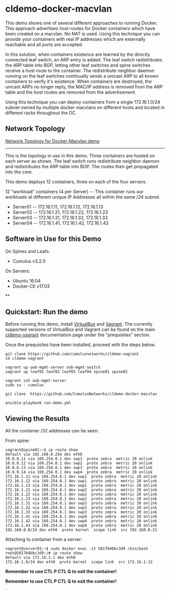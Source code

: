 # cldemo-docker-macvlan

This demo shows one of several different approaches to running Docker. This approach advertises host-routes for Docker containers which have been created on a macvlan.  No NAT is used.  Using this technique you can provide your containers with real IP addresses which are externally reachable and all ports are accepted.

In this solution, when containers existence are learned by the directly connected leaf switch, an ARP entry is added.  The leaf switch redistributes the ARP table into BGP, letting other leaf switches and spine switches receive a host route to the container.  The redistribute neighbor daemon running on the leaf switches continually sends a unicast ARP to all known containers to verify it's existence.   When containers are destroyed, the unicast ARPs no longer reply, the MAC/IP address is removed from the ARP table and the host routes are removed from the advertisement.   

Using this technique you can deploy containers from a single 172.16.1.0/24 subnet owned by multiple docker macvlans on different hosts and located in different racks throughout the DC.



Network Topology
----------------

[Network Topology for Docker-Macvlan demo 
](https://github.com/Diane-cumulus/cldemo-docker-macvlan/blob/master/cldemo-docker-macvlan.jpg)


----------


This is the topology in use in this demo. Three containers are hosted on each server as shown. The leaf switch runs redistribute neighbor daemon and redistributes the ARP table into BGP. The routes then get propagated into the core.   

This demo deploys 12 containers, three on each of the four servers.  

12 "workload" containers (4 per Server) -- This container runs our workloads at different unique IP Addresses all within the same /24 subnet.

 - Server01 -- 172.16.1.11, 172.16.1.12, 172.16.1.13 
 - Server02 -- 172.16.1.21, 172.16.1.22, 172.16.1.23 
 - Server03 -- 172.16.1.31, 172.16.1.32, 172.16.1.33
 - Server04 -- 172.16.1.41, 172.16.1.42, 172.16.1.43



Software in Use for this Demo
-----------------------------



On Spines and Leafs:
 - Cumulus v3.2.0

On Servers:
 - Ubuntu 16.04 
 - Docker-CE v17.03

**

Quickstart: Run the demo
------------------------



Before running this demo, install [VirtualBox](https://www.virtualbox.org/wiki/Download_Old_Builds) and [Vagrant](https://releases.hashicorp.com/vagrant/). The currently supported versions of VirtualBox and Vagrant can be found on the main [cldemo-vagrant](https://github.com/CumulusNetworks/cldemo-vagrant) documentation page under the "prequisites" section.

Once the prequisites have been installed, proceed with the steps below.

    git clone https://github.com/cumulusnetworks/cldemo-vagrant
    cd cldemo-vagrant
    
    vagrant up oob-mgmt-server oob-mgmt-switch
    vagrant up leaf01 leaf02 leaf03 leaf04 spine01 spine02

    vagrant ssh oob-mgmt-server
    sudo su - cumulus
    
    git clone  https://github.com/CumulusNetworks/cldemo-docker-macvlan

    ansible-playbook run-demo.yml




Viewing the Results
-------------------


All the container /32 addresses can be seen:

From spine:

    vagrant@spine01:~$ ip route show
    default via 192.168.0.254 dev eth0 
    10.0.0.11 via 169.254.0.1 dev swp1  proto zebra  metric 20 onlink 
    10.0.0.12 via 169.254.0.1 dev swp2  proto zebra  metric 20 onlink 
    10.0.0.13 via 169.254.0.1 dev swp3  proto zebra  metric 20 onlink 
    10.0.0.14 via 169.254.0.1 dev swp4  proto zebra  metric 20 onlink 
    172.16.1.11 via 169.254.0.1 dev swp1  proto zebra  metric 20 onlink 
    172.16.1.12 via 169.254.0.1 dev swp1  proto zebra  metric 20 onlink 
    172.16.1.13 via 169.254.0.1 dev swp1  proto zebra  metric 20 onlink 
    172.16.1.21 via 169.254.0.1 dev swp2  proto zebra  metric 20 onlink 
    172.16.1.22 via 169.254.0.1 dev swp2  proto zebra  metric 20 onlink 
    172.16.1.23 via 169.254.0.1 dev swp2  proto zebra  metric 20 onlink 
    172.16.1.31 via 169.254.0.1 dev swp3  proto zebra  metric 20 onlink 
    172.16.1.32 via 169.254.0.1 dev swp3  proto zebra  metric 20 onlink 
    172.16.1.33 via 169.254.0.1 dev swp3  proto zebra  metric 20 onlink 
    172.16.1.41 via 169.254.0.1 dev swp4  proto zebra  metric 20 onlink 
    172.16.1.42 via 169.254.0.1 dev swp4  proto zebra  metric 20 onlink 
    172.16.1.43 via 169.254.0.1 dev swp4  proto zebra  metric 20 onlink 
    192.168.0.0/24 dev eth0  proto kernel  scope link  src 192.168.0.21 


Attaching to container from a server:

    vagrant@server01:~$ sudo docker exec -it 581764bbc3d9 /bin/bash
    root@581764bbc3d9:/# ip route show
    default via 172.16.1.1 dev eth0 
    172.16.1.0/24 dev eth0  proto kernel  scope link  src 172.16.1.12 

**Remember to use CTL P CTL Q to exit the container!**









**Remember to use CTL P CTL Q to exit the container!**




`




